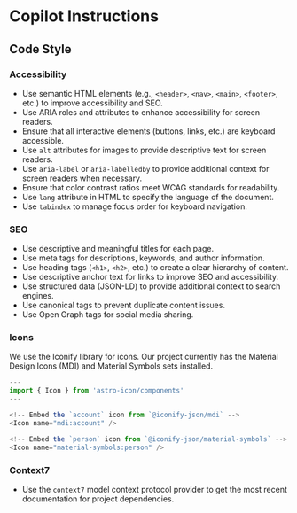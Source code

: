 # Copilot Instructions

## Code Style

### Accessibility

- Use semantic HTML elements (e.g., `<header>`, `<nav>`, `<main>`, `<footer>`, etc.) to improve accessibility and SEO.
- Use ARIA roles and attributes to enhance accessibility for screen readers.
- Ensure that all interactive elements (buttons, links, etc.) are keyboard accessible.
- Use `alt` attributes for images to provide descriptive text for screen readers.
- Use `aria-label` or `aria-labelledby` to provide additional context for screen readers when necessary.
- Ensure that color contrast ratios meet WCAG standards for readability.
- Use `lang` attribute in HTML to specify the language of the document.
- Use `tabindex` to manage focus order for keyboard navigation.

### SEO

- Use descriptive and meaningful titles for each page.
- Use meta tags for descriptions, keywords, and author information.
- Use heading tags (`<h1>`, `<h2>`, etc.) to create a clear hierarchy of content.
- Use descriptive anchor text for links to improve SEO and accessibility.
- Use structured data (JSON-LD) to provide additional context to search engines.
- Use canonical tags to prevent duplicate content issues.
- Use Open Graph tags for social media sharing.

### Icons

We use the Iconify library for icons. Our project currently has the Material Design Icons (MDI) and Material Symbols sets installed.

```javascript
---
import { Icon } from 'astro-icon/components'
---

<!-- Embed the `account` icon from `@iconify-json/mdi` -->
<Icon name="mdi:account" />

<!-- Embed the `person` icon from `@iconify-json/material-symbols` -->
<Icon name="material-symbols:person" />
```

### Context7

- Use the `context7` model context protocol provider to get the most recent documentation for project dependencies.
